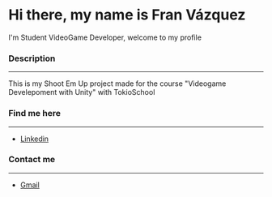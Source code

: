 
# Hi there, my name is Fran Vázquez 
I'm Student VideoGame Developer, welcome to my profile

### Description
---
This is my Shoot Em Up project made for the course "Videogame Develepoment with Unity" with TokioSchool

### Find me here
---
- [Linkedin](https://www.linkedin.com/in/francisco-javier-v%C3%A1zquez-porras-0386a8125/)

### Contact me
---
- [Gmail](franvazquez1993@gmail.com)

